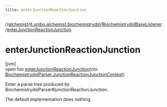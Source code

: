 ```yaml
---
title: enterJunctionReactionJunction
---
```

//[alchemist](../../../index.html)/[it.unibo.alchemist.biochemistrydsl](../index.html)/[BiochemistrydslBaseListener](index.html)/[enterJunctionReactionJunction](enter-junction-reaction-junction.html)



# enterJunctionReactionJunction



[jvm]\
open fun [enterJunctionReactionJunction](enter-junction-reaction-junction.html)(ctx: [BiochemistrydslParser.JunctionReactionJunctionContext](../-biochemistrydsl-parser/-junction-reaction-junction-context/index.html))



Enter a parse tree produced by BiochemistrydslParser#junctionReactionJunction. 



The default implementation does nothing.





